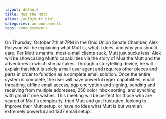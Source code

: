 ```yaml
---
layout: default
title: Mua the Mutt
alias: /au10/mutt.html
categories: announcements
tags: announcements
---
```

On Thursday, October 7th at 7PM in the Ohio Union Senate Chamber, Alek Rollyson will be explaining what Mutt is, what it does, and why you should care. Per Mutt's mantra, most e-mail clients suck, Mutt just sucks less. Alek will be showcasing Mutt's capabilities via the story of Mua the Mutt and the adventures in which she partakes. Through a storytelling device, he will explain that Mutt is solely a mail user agent and requires other pieces and parts in order to function as a complete email solution. Once the entire system is complete, the user will have powerful regex capabilities, email threading, offline email access, pgp encryption and signing, sending and receiving from multiple addresses, 256 color inbox sorting, and synching with gmail if one wishes. This meeting will be perfect for those who are scared of Mutt's complexity, tried Mutt and got frustrated, looking to improve their Mutt setup, or have no idea what Mutt is but want an extremely powerful and 1337 email setup.
